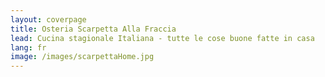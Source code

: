 ```yaml
---
layout: coverpage
title: Osteria Scarpetta Alla Fraccia
lead: Cucina stagionale Italiana - tutte le cose buone fatte in casa
lang: fr
image: /images/scarpettaHome.jpg
---
```




